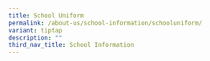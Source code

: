 ```yaml
---
title: School Uniform
permalink: /about-us/school-information/schooluniform/
variant: tiptap
description: ""
third_nav_title: School Information
---
```

